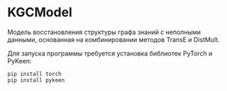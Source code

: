 # KGCModel

Модель восстановления структуры графа знаний с неполными данными, основанная на комбинировании методов TransE и DistMult.

Для запуска программы требуется установка библиотек PyTorch и PyKeen:

```
pip install torch
pip install pykeen
```

